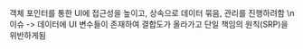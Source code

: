 객체 포인터를 통한 UI에 접근성을 높이고, 상속으로 데이터 묶음, 관리를 진행하려함 \n
이슈 -> 데이터에 UI 변수들이 존재하여 결합도가 올라가고 단일 책임의 원칙(SRP)을 위반하게됨
